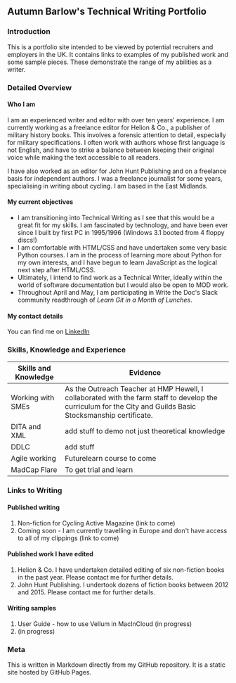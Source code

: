## Autumn Barlow's Technical Writing Portfolio

### Introduction

This is a portfolio site intended to be viewed by potential recruiters and employers in the UK. It contains links to examples of my published work and some sample pieces. These demonstrate the range of my abilities as a writer.

### Detailed Overview

#### Who I am

I am an experienced writer and editor with over ten years' experience. I am currently working as a freelance editor for Helion & Co., a publisher of military history books. This involves a forensic attention to detail, especially for military specifications. I often work with authors whose first language is not English, and have to strike a balance between keeping their original voice while making the text accessible to all readers. 

I have also worked as an editor for John Hunt Publishing and on a freelance basis for independent authors. I was a freelance journalist for some years, specialising in writing about cycling. I am based in the East Midlands.

#### My current objectives

- I am transitioning into Technical Writing as I see that this would be a great fit for my skills. I am fascinated by technology, and have been ever since I built by first PC in 1995/1996 (Windows 3.1 booted from 4 floppy discs!) 
- I am comfortable with HTML/CSS and have undertaken some very basic Python courses. I am in the process of learning more about Python for my own interests, and I have begun to learn JavaScript as the logical next step after HTML/CSS. 
- Ultimately, I intend to find work as a Technical Writer, ideally within the world of software documentation but I would also be open to MOD work. 
- Throughout April and May, I am participating in Write the Doc's Slack community readthrough of *Learn Git in a Month of Lunches*.

#### My contact details

You can find me on [LinkedIn](www.linkedin.com/in/autumn-barlow-writing)

### Skills, Knowledge and Experience

| Skills and Knowledge | Evidence |
| --- | --- | 
| Working with SMEs | As the Outreach Teacher at HMP Hewell, I collaborated with the farm staff to develop the curriculum for the City and Guilds Basic Stocksmanship certificate. |
| DITA and XML | add stuff to demo not just theoretical knowledge |
| DDLC | add stuff |
| Agile working | Futurelearn course to come |
| MadCap Flare | To get trial and learn |

### Links to Writing

#### Published writing

1. Non-fiction for Cycling Active Magazine (link to come)
2. Coming soon - I am currently travelling in Europe and don't have access to all of my clippings (link to come)

#### Published work I have edited

1. Helion & Co. I have undertaken detailed editing of six non-fiction books in the past year. Please contact me for further details.
2. John Hunt Publishing. I undertook dozens of fiction books between 2012 and 2015. Please contact me for further details.

#### Writing samples

1. User Guide - how to use Vellum in MacInCloud (in progress)
2. (in progress)

### Meta

This is written in Markdown directly from my GitHub repository. It is a static site hosted by GitHub Pages. 


